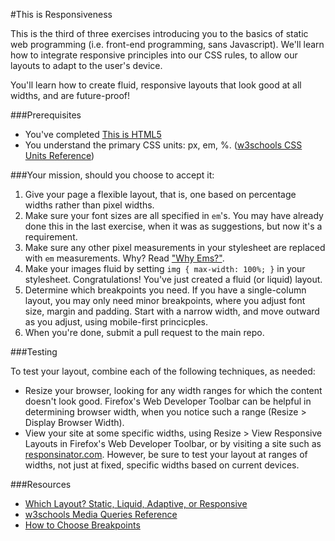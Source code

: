#This is Responsiveness

This is the third of three exercises introducing you to the basics of static web programming (i.e. front-end programming, sans Javascript). We'll learn how to integrate responsive principles into our CSS rules, to allow our layouts to adapt to the user's device.

You'll learn how to create fluid, responsive layouts that look good at all widths, and are future-proof!

###Prerequisites
* You've completed [This is HTML5](https://github.com/chrisbay/thisisthemodernweb/tree/gh-pages/thisiscss3)
* You understand the primary CSS units: px, em, %. ([w3schools CSS Units Reference](http://www.w3schools.com/cssref/css_units.asp))

###Your mission, should you choose to accept it:
1. Give your page a flexible layout, that is, one based on percentage widths rather than pixel widths.
2. Make sure your font sizes are all specified in `em`'s. You may have already done this in the last exercise, when it was as suggestions, but now it's a requirement.
3. Make sure any other pixel measurements in your stylesheet are replaced with `em` measurements. Why? Read ["Why Ems?"](https://css-tricks.com/why-ems/).
4. Make your images fluid by setting `img { max-width: 100%; }` in your stylesheet. Congratulations! You've just created a fluid (or liquid) layout.
5. Determine which breakpoints you need. If you have a single-column layout, you may only need minor breakpoints, where you adjust font size, margin and padding. Start with a narrow width, and move outward as you adjust, using mobile-first princicples.
6. When you're done, submit a pull request to the main repo.

###Testing

To test your layout, combine each of the following techniques, as needed:
* Resize your browser, looking for any width ranges for which the content doesn't look good. Firefox's Web Developer Toolbar can be helpful in determining browser width, when you notice such a range (Resize > Display Browser Width).
* View your site at some specific widths, using Resize > View Responsive Layouts in Firefox's Web Developer Toolbar, or by visiting a site such as [responsinator.com](http://www.responsinator.com). However, be sure to test your layout at ranges of widths, not just at fixed, specific widths based on current devices.

###Resources

* [Which Layout? Static, Liquid, Adaptive, or Responsive](http://blog.teamtreehouse.com/which-page-layout)
* [w3schools Media Queries Reference](http://www.w3schools.com/cssref/css3_pr_mediaquery.asp)
* [How to Choose Breakpoints](https://developers.google.com/web/fundamentals/layouts/rwd-fundamentals/how-to-choose-breakpoints?hl=en)